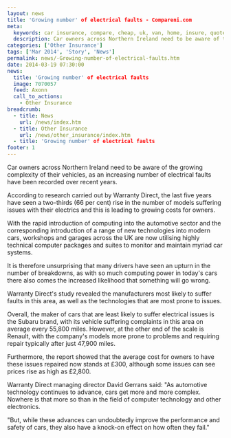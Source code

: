 ```yaml
---
layout: news
title: 'Growing number' of electrical faults - Compareni.com
meta:
  keywords: car insurance, compare, cheap, uk, van, home, insure, quotes, online, comparison, bike, loans, life
  description: Car owners across Northern Ireland need to be aware of the growing complexity of their vehicles, as an increasing number of electrical faults have bee
categories: ['Other Insurance']
tags: ['Mar 2014', 'Story', 'News']
permalink: news/-Growing-number-of-electrical-faults.htm
date: 2014-03-19 07:30:00
news:
  title: 'Growing number' of electrical faults
  image: 7070057
  feed: Axonn
  call_to_actions:
    - Other Insurance
breadcrumb:
  - title: News
    url: /news/index.htm
  - title: Other Insurance
    url: /news/other_insurance/index.htm
  - title: 'Growing number' of electrical faults
footer: 1
---
```


Car owners across Northern Ireland need to be aware of the growing complexity of their vehicles, as an increasing number of electrical faults have been recorded over recent years.

According to research carried out by Warranty Direct, the last five years have seen a two-thirds (66 per cent) rise in the number of models suffering issues with their electrics and this is leading to growing costs for owners.

With the rapid introduction of computing into the automotive sector and the corresponding introduction of a range of new technologies into modern cars, workshops and garages across the UK are now utilising highly technical computer packages and suites to monitor and maintain myriad car systems.

It is therefore unsurprising that many drivers have seen an upturn in the number of breakdowns, as with so much computing power in today&#39;s cars there also comes the increased likelihood that something will go wrong.

Warranty Direct&#39;s study revealed the manufacturers most likely to suffer faults in this area, as well as the technologies that are most prone to issues.

Overall, the maker of cars that are least likely to suffer electrical issues is the Subaru brand, with its vehicle suffering complaints in this area on average every 55,800 miles. However, at the other end of the scale is Renault, with the company&#39;s models more prone to problems and requiring repair typically after just 47,900 miles.

Furthermore, the report showed that the average cost for owners to have these issues repaired now stands at &pound;300, although some issues can see prices rise as high as &pound;2,800.

Warranty Direct managing director David Gerrans said: &quot;As automotive technology continues to advance, cars get more and more complex. Nowhere is that more so than in the field of computer technology and other electronics.

&quot;But, while these advances can undoubtedly improve the performance and safety of cars, they also have a knock-on effect on how often they fail.&quot;
